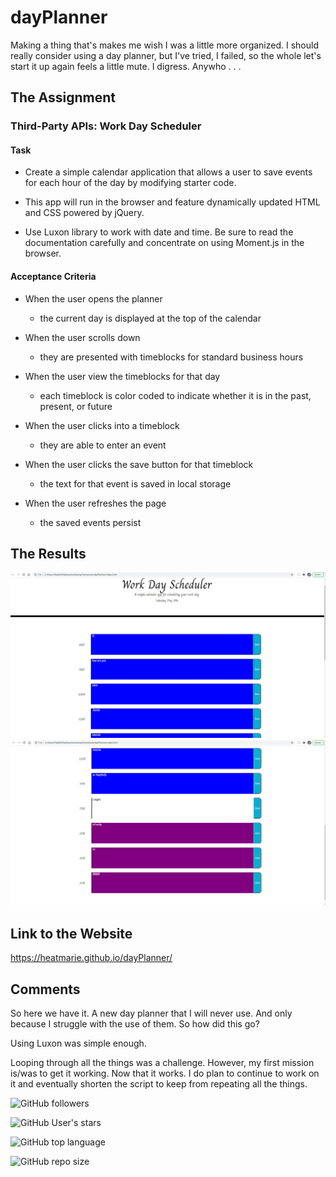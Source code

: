 # dayPlanner
Making a thing that's makes me wish I was a little more organized. I should really consider using a day planner, but I've tried, I failed, so the whole let's start it up again feels a little mute. I digress. Anywho . . . 

## The Assignment

### Third-Party APIs: Work Day Scheduler

#### Task

- Create a simple calendar application that allows a user to save events for each hour of the day by modifying starter code. 

- This app will run in the browser and feature dynamically updated HTML and CSS powered by jQuery.

- Use Luxon library to work with date and time. Be sure to read the documentation carefully and concentrate on using Moment.js in the browser.

#### Acceptance Criteria

- When the user opens the planner
    - the current day is displayed at the top of the calendar

- When the user scrolls down
    - they are presented with timeblocks for standard business hours

- When the user view the timeblocks for that day
    - each timeblock is color coded to indicate whether it is in the past, present, or future

- When the user clicks into a timeblock
    - they are able to enter an event

- When the user clicks the save button for that timeblock
    - the text for that event is saved in local storage

- When the user refreshes the page
    - the saved events persist

## The Results

<img src="./img/Capture.JPG">
<img src="./img/Capture2.JPG">


## Link to the Website 

https://heatmarie.github.io/dayPlanner/


## Comments 

So here we have it. A new day planner that I will never use. And only because I struggle with the use of them. So how did this go? 

Using Luxon was simple enough. 

Looping through all the things was a challenge. However, my first mission is/was to get it working. Now that it works. I do plan to continue to work on it and eventually shorten the script to keep from repeating all the things. 


![GitHub followers](https://img.shields.io/github/followers/HeatMarie?color=%20%20%23c0640fb4&logo=Github&logoColor=%20%20%23c0640fb4&style=for-the-badge)

![GitHub User's stars](https://img.shields.io/github/stars/HeatMarie?color=%20%20%23c0640fb4&logo=github&logoColor=%20%20%23c0640fb4&style=for-the-badge)

![GitHub top language](https://img.shields.io/github/languages/top/HeatMarie/dayPlanner?color=%23c0640fb4&logo=github&logoColor=%23c0640fb4&style=for-the-badge)

![GitHub repo size](https://img.shields.io/github/repo-size/HeatMarie/dayPlanner?color=%23c0640fb4&logo=github&logoColor=%20%23c0640fb4&style=for-the-badge)


